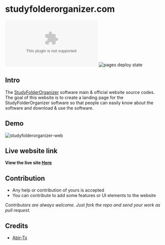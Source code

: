 # studyfolderorganizer.com

![Repo Size](https://img.shields.io/github/repo-size/abir-tx/studyfolderorganizer.com?logo=github&style=flat-square) ![pages deploy state](https://img.shields.io/github/deployments/abir-tx/studyfolderorganizer.com/github-pages?label=deploy%20state&logo=github&style=flat-square)

## Intro
The [StudyFolderOrganizer](https://github.com/Abir-Tx/StudyFolderOrganizer-GUI) software main &amp; official website source codes. The goal of this website is to create a landing page for the StudyFolderOrganizer software so that people can easily know about the software and download & use the software.

## Demo 
![studyfolderorganizer-web](https://user-images.githubusercontent.com/28858998/147641729-cbb38119-ccb4-4543-a481-b12f923b5cce.png)

## Live website link
<b>View the live site [Here](https://studyfolderorganizer-com.vercel.app/)</b>

## Contribution
- Any help or contribution of yours is accepted 
- You can contribute to add some features or UI elements to the website

*Contributors are always welcome. Just fork the repo and send your work as pull request.*

## Credits
- [Abir-Tx](https://github.com/abir-tx)
